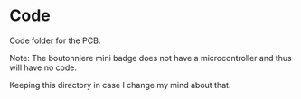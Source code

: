 # Code

Code folder for the PCB.

Note: The boutonniere mini badge does not have a microcontroller and thus will have no code.

Keeping this directory in case I change my mind about that.
